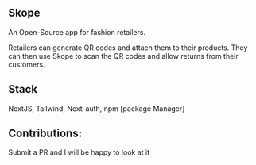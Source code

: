 ## Skope

An Open-Source app for fashion retailers.

Retailers can generate QR codes and attach them to their products. They can then use Skope to scan the QR codes and allow returns from their customers.

## Stack

NextJS, Tailwind, Next-auth, npm [package Manager]

## Contributions:

Submit a PR and I will be happy to look at it
